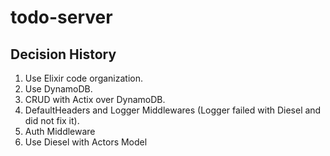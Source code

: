 # todo-server

## Decision History

1. Use Elixir code organization.
2. Use DynamoDB.
3. CRUD with Actix over DynamoDB.
4. DefaultHeaders and Logger Middlewares (Logger failed with Diesel and did not fix it).
5. Auth Middleware
6. Use Diesel with Actors Model
